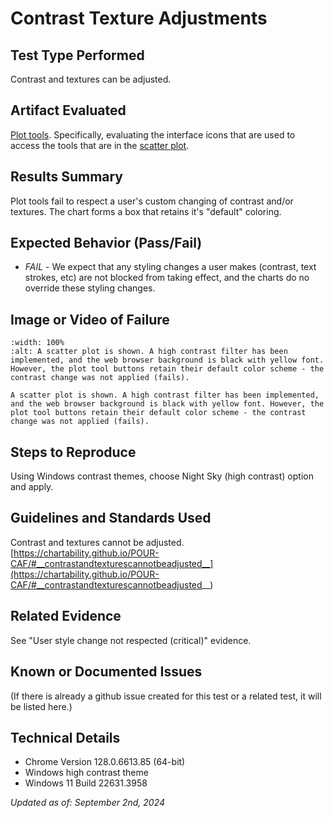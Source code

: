 # Contrast Texture Adjustments

## Test Type Performed
Contrast and textures can be adjusted.

## Artifact Evaluated
[Plot tools](https://docs.bokeh.org/en/latest/docs/user_guide/interaction/tools.html#ug-interaction-tools). Specifically, evaluating the interface icons that are used to access the tools that are in the [scatter plot](https://quansight-labs.github.io/bokeh-a11y-audit/#_ts1723552414769).

## Results Summary
Plot tools fail to respect a user's custom changing of contrast and/or textures. The chart forms a box that retains it's "default" coloring.

## Expected Behavior (Pass/Fail)
- *FAIL* - We expect that any styling changes a user makes (contrast, text strokes, etc) are not blocked from taking effect, and the charts do no override these styling changes.

## Image or Video of Failure 

```{figure} ./assets/plot-tools_style-change-respected.png
:width: 100%
:alt: A scatter plot is shown. A high contrast filter has been implemented, and the web browser background is black with yellow font. However, the plot tool buttons retain their default color scheme - the contrast change was not applied (fails).

A scatter plot is shown. A high contrast filter has been implemented, and the web browser background is black with yellow font. However, the plot tool buttons retain their default color scheme - the contrast change was not applied (fails).
```

## Steps to Reproduce
Using Windows contrast themes, choose Night Sky (high contrast) option and apply.

## Guidelines and Standards Used
Contrast and textures cannot be adjusted. [https://chartability.github.io/POUR-CAF/#__contrastandtexturescannotbeadjusted__](https://chartability.github.io/POUR-CAF/#__contrastandtexturescannotbeadjusted__)

## Related Evidence
See "User style change not respected (critical)" evidence.

## Known or Documented Issues
(If there is already a github issue created for this test or a related test, it will be listed here.)

## Technical Details
- Chrome Version 128.0.6613.85 (64-bit)
- Windows high contrast theme
- Windows 11 Build 22631.3958

*Updated as of: September 2nd, 2024*

<!-- ## Notes
Notes go here -->